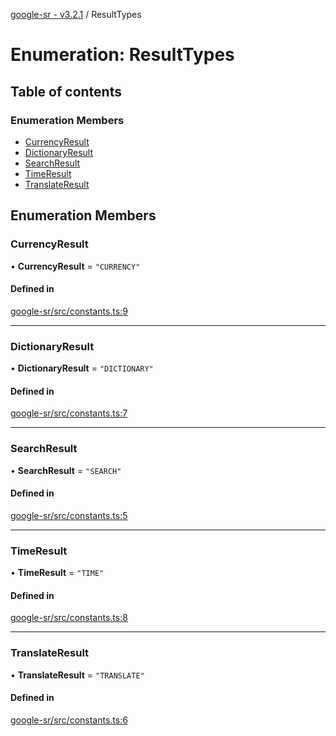 [google-sr - v3.2.1](../README.md) / ResultTypes

# Enumeration: ResultTypes

## Table of contents

### Enumeration Members

- [CurrencyResult](ResultTypes.md#currencyresult)
- [DictionaryResult](ResultTypes.md#dictionaryresult)
- [SearchResult](ResultTypes.md#searchresult)
- [TimeResult](ResultTypes.md#timeresult)
- [TranslateResult](ResultTypes.md#translateresult)

## Enumeration Members

### CurrencyResult

• **CurrencyResult** = ``"CURRENCY"``

#### Defined in

[google-sr/src/constants.ts:9](https://github.com/typicalninja/google-sr/blob/eafa30a/packages/google-sr/src/constants.ts#L9)

___

### DictionaryResult

• **DictionaryResult** = ``"DICTIONARY"``

#### Defined in

[google-sr/src/constants.ts:7](https://github.com/typicalninja/google-sr/blob/eafa30a/packages/google-sr/src/constants.ts#L7)

___

### SearchResult

• **SearchResult** = ``"SEARCH"``

#### Defined in

[google-sr/src/constants.ts:5](https://github.com/typicalninja/google-sr/blob/eafa30a/packages/google-sr/src/constants.ts#L5)

___

### TimeResult

• **TimeResult** = ``"TIME"``

#### Defined in

[google-sr/src/constants.ts:8](https://github.com/typicalninja/google-sr/blob/eafa30a/packages/google-sr/src/constants.ts#L8)

___

### TranslateResult

• **TranslateResult** = ``"TRANSLATE"``

#### Defined in

[google-sr/src/constants.ts:6](https://github.com/typicalninja/google-sr/blob/eafa30a/packages/google-sr/src/constants.ts#L6)
